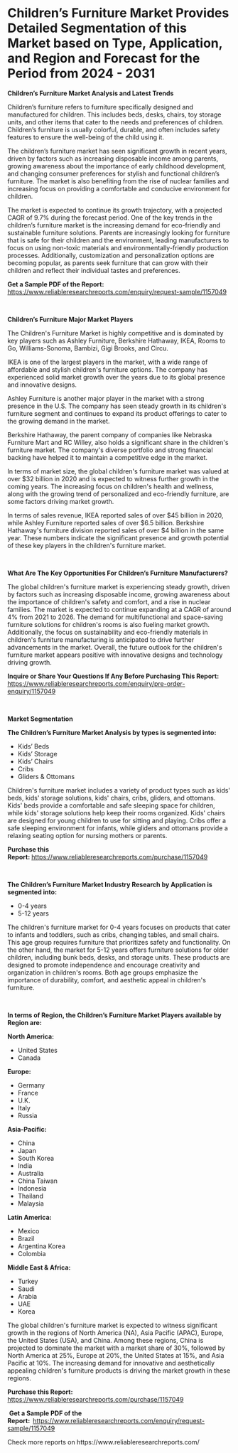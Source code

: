 <p><h1>Children’s Furniture Market Provides Detailed Segmentation of this Market based on Type, Application, and Region and Forecast for the Period from 2024 - 2031</h1></p><p><strong>Children’s Furniture Market Analysis and Latest Trends</strong></p>
<p><p>Children’s furniture refers to furniture specifically designed and manufactured for children. This includes beds, desks, chairs, toy storage units, and other items that cater to the needs and preferences of children. Children’s furniture is usually colorful, durable, and often includes safety features to ensure the well-being of the child using it.</p><p>The children’s furniture market has seen significant growth in recent years, driven by factors such as increasing disposable income among parents, growing awareness about the importance of early childhood development, and changing consumer preferences for stylish and functional children’s furniture. The market is also benefiting from the rise of nuclear families and increasing focus on providing a comfortable and conducive environment for children.</p><p>The market is expected to continue its growth trajectory, with a projected CAGR of 9.7% during the forecast period. One of the key trends in the children’s furniture market is the increasing demand for eco-friendly and sustainable furniture solutions. Parents are increasingly looking for furniture that is safe for their children and the environment, leading manufacturers to focus on using non-toxic materials and environmentally-friendly production processes. Additionally, customization and personalization options are becoming popular, as parents seek furniture that can grow with their children and reflect their individual tastes and preferences.</p></p>
<p><strong>Get a Sample PDF of the Report:&nbsp;</strong> <a href="https://www.reliableresearchreports.com/enquiry/request-sample/1157049">https://www.reliableresearchreports.com/enquiry/request-sample/1157049</a></p>
<p>&nbsp;</p>
<p><strong>Children’s Furniture Major Market Players</strong></p>
<p><p>The Children's Furniture Market is highly competitive and is dominated by key players such as Ashley Furniture, Berkshire Hathaway, IKEA, Rooms to Go, Williams-Sonoma, Bambizi, Gigi Brooks, and Circu. </p><p>IKEA is one of the largest players in the market, with a wide range of affordable and stylish children's furniture options. The company has experienced solid market growth over the years due to its global presence and innovative designs.</p><p>Ashley Furniture is another major player in the market with a strong presence in the U.S. The company has seen steady growth in its children's furniture segment and continues to expand its product offerings to cater to the growing demand in the market.</p><p>Berkshire Hathaway, the parent company of companies like Nebraska Furniture Mart and RC Willey, also holds a significant share in the children's furniture market. The company's diverse portfolio and strong financial backing have helped it to maintain a competitive edge in the market.</p><p>In terms of market size, the global children's furniture market was valued at over $32 billion in 2020 and is expected to witness further growth in the coming years. The increasing focus on children's health and wellness, along with the growing trend of personalized and eco-friendly furniture, are some factors driving market growth.</p><p>In terms of sales revenue, IKEA reported sales of over $45 billion in 2020, while Ashley Furniture reported sales of over $6.5 billion. Berkshire Hathaway's furniture division reported sales of over $4 billion in the same year. These numbers indicate the significant presence and growth potential of these key players in the children's furniture market.</p></p>
<p>&nbsp;</p>
<p><strong>What Are The Key Opportunities For Children’s Furniture Manufacturers?</strong></p>
<p><p>The global children's furniture market is experiencing steady growth, driven by factors such as increasing disposable income, growing awareness about the importance of children's safety and comfort, and a rise in nuclear families. The market is expected to continue expanding at a CAGR of around 4% from 2021 to 2026. The demand for multifunctional and space-saving furniture solutions for children's rooms is also fueling market growth. Additionally, the focus on sustainability and eco-friendly materials in children's furniture manufacturing is anticipated to drive further advancements in the market. Overall, the future outlook for the children's furniture market appears positive with innovative designs and technology driving growth.</p></p>
<p><strong>Inquire or Share Your Questions If Any Before Purchasing This Report:</strong> <a href="https://www.reliableresearchreports.com/enquiry/pre-order-enquiry/1157049">https://www.reliableresearchreports.com/enquiry/pre-order-enquiry/1157049</a></p>
<p>&nbsp;</p>
<p><strong>Market Segmentation</strong></p>
<p><strong>The Children’s Furniture Market Analysis by types is segmented into:</strong></p>
<p><ul><li>Kids’ Beds</li><li>Kids’ Storage</li><li>Kids’ Chairs</li><li>Cribs</li><li>Gliders & Ottomans</li></ul></p>
<p><p>Children's furniture market includes a variety of product types such as kids' beds, kids' storage solutions, kids' chairs, cribs, gliders, and ottomans. Kids' beds provide a comfortable and safe sleeping space for children, while kids' storage solutions help keep their rooms organized. Kids' chairs are designed for young children to use for sitting and playing. Cribs offer a safe sleeping environment for infants, while gliders and ottomans provide a relaxing seating option for nursing mothers or parents.</p></p>
<p><strong>Purchase this Report:&nbsp;</strong><a href="https://www.reliableresearchreports.com/purchase/1157049">https://www.reliableresearchreports.com/purchase/1157049</a></p>
<p>&nbsp;</p>
<p><strong>The Children’s Furniture Market Industry Research by Application is segmented into:</strong></p>
<p><ul><li>0-4 years</li><li>5-12 years</li></ul></p>
<p><p>The children's furniture market for 0-4 years focuses on products that cater to infants and toddlers, such as cribs, changing tables, and small chairs. This age group requires furniture that prioritizes safety and functionality. On the other hand, the market for 5-12 years offers furniture solutions for older children, including bunk beds, desks, and storage units. These products are designed to promote independence and encourage creativity and organization in children's rooms. Both age groups emphasize the importance of durability, comfort, and aesthetic appeal in children's furniture.</p></p>
<p>&nbsp;</p>
<p><strong>In terms of Region, the Children’s Furniture Market Players available by Region are:</strong></p>
<p>
    <p> <strong> North America: </strong>
        <ul>
            <li>United States</li>
            <li>Canada</li>
        </ul>
        </p> 
    <p> <strong> Europe: </strong>
        <ul>
            <li>Germany</li>
            <li>France</li>
            <li>U.K.</li>
            <li>Italy</li>
            <li>Russia</li>
        </ul>
        </p> 
    <p> <strong> Asia-Pacific: </strong>
        <ul>
            <li>China</li>
            <li>Japan</li>
            <li>South Korea</li>
            <li>India</li>
            <li>Australia</li>
            <li>China Taiwan</li>
            <li>Indonesia</li>
            <li>Thailand</li>
            <li>Malaysia</li>
        </ul>
        </p> 
    <p> <strong> Latin America: </strong>
        <ul>
            <li>Mexico</li>
            <li>Brazil</li>
            <li>Argentina Korea</li>
            <li>Colombia</li>
        </ul>
        </p> 
    <p> <strong> Middle East & Africa: </strong>
        <ul>
            <li>Turkey</li>
            <li>Saudi</li>
            <li>Arabia</li>
            <li>UAE</li>
            <li>Korea</li>
        </ul>
    </p>
    </p>
<p><p>The global children's furniture market is expected to witness significant growth in the regions of North America (NA), Asia Pacific (APAC), Europe, the United States (USA), and China. Among these regions, China is projected to dominate the market with a market share of 30%, followed by North America at 25%, Europe at 20%, the United States at 15%, and Asia Pacific at 10%. The increasing demand for innovative and aesthetically appealing children's furniture products is driving the market growth in these regions.</p></p>
<p><strong>Purchase this Report: </strong><a href="https://www.reliableresearchreports.com/purchase/1157049">https://www.reliableresearchreports.com/purchase/1157049</a></p>
<p>&nbsp;<strong>Get a Sample PDF of the Report:&nbsp;&nbsp;</strong><a href="https://www.reliableresearchreports.com/enquiry/request-sample/1157049">https://www.reliableresearchreports.com/enquiry/request-sample/1157049</a></p>
<p><strong></strong></p>
<p>Check more reports on https://www.reliableresearchreports.com/</p>